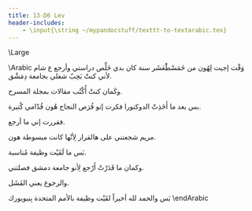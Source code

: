 ```yaml
---
title: 13-D6 Lev
header-includes:
    - \input{\string ~/mypandocstuff/texttt-to-textarabic.tex}
---
```


\Large

\Arabic
وَقْت إجيت لِهُون من خَمَسْطَْعَشَر سنة كان بدي خَلِّص دراستي وأرجع ع شام  لأني كنتْ بَحِبّ شغلي بجامعة دِمَشْق.

وكَمان كنتْ أُكْتُب مقالات بمجلة المسرح.  

بس بعد ما أَخَذِتْ الدوكتورا فكرت إنو فُرَص النجاح هُون قُدّامي كْتيرة.  

فقررت إني ما أرجع. 

مريم شجعتني على هالقرار لِأنْها كانت مبسوطة هون.  

بَس ما لَقَيْت وظيفة مُناسبة.

وكمان ما قَدَرْتْ أَرْجع لِأنو جامعة دمشق فصلتني. 

والرجوع يعني الفَشَل. 

بَس والحمد لله أخيراً لقَيْت وظيفة بالأمم المتحدة بِنيويورك
\endArabic
